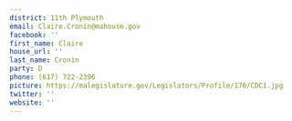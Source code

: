 ```yaml
---
district: 11th Plymouth
email: Claire.Cronin@mahouse.gov
facebook: ''
first_name: Claire
house_url: ''
last_name: Cronin
party: D
phone: (617) 722-2396
picture: https://malegislature.gov/Legislators/Profile/170/CDC1.jpg
twitter: ''
website: ''
---
```

